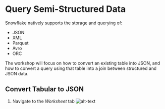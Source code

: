 # Query Semi-Structured Data

Snowflake natively supports the storage and querying of:
-  JSON
-  XML
-  Parquet
-  Avro
-  ORC

The workshop will focus on how to convert an existing table into JSON, and how to convert a query using that table into a join between structured and JSON data.

## Convert Tabular to JSON

1.  Navigate to the *Worksheet* tab
![alt-text](../../images/query/Query-Worksheet-tab.png)
